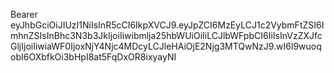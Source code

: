Bearer eyJhbGciOiJIUzI1NiIsInR5cCI6IkpXVCJ9.eyJpZCI6MzEyLCJ1c2VybmFtZSI6ImhnZSIsInBhc3N3b3JkIjoiIiwibmlja25hbWUiOiIiLCJlbWFpbCI6IiIsInVzZXJfcGljIjoiIiwiaWF0IjoxNjY4Njc4MDcyLCJleHAiOjE2Njg3MTQwNzJ9.wI6l9wuoqobI6OXbfkOi3bHpI8at5FqDxOR8ixyayNI